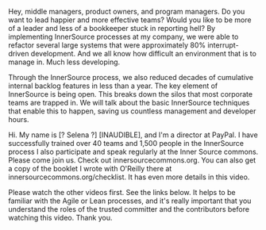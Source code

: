 Hey, middle managers, product owners, and program managers. Do you want to lead happier and more effective teams? Would you like to be more of a leader and less of a bookkeeper stuck in reporting hell? By implementing InnerSource processes at my company, we were able to refactor several large systems that were approximately 80% interrupt-driven development. And we all know how difficult an environment that is to manage in. Much less developing. 

Through the InnerSource process, we also reduced decades of cumulative internal backlog features in less than a year. The key element of InnerSource is being open. This breaks down the silos that most corporate teams are trapped in. We will talk about the basic InnerSource techniques that enable this to happen, saving us countless management and developer hours. 

Hi. My name is [? Selena ?] [INAUDIBLE], and I'm a director at PayPal. I have successfully trained over 40 teams and 1,500 people in the InnerSource process I also participate and speak regularly at the Inner Source commons. Please come join us. Check out innersourcecommons.org. You can also get a copy of the booklet I wrote with O'Reilly there at innersourcecommons.org/checklist. It has even more details in this video. 

Please watch the other videos first. See the links below. It helps to be familiar with the Agile or Lean processes, and it's really important that you understand the roles of the trusted committer and the contributors before watching this video. Thank you. 